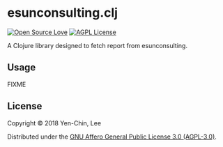 # esunconsulting.clj

[![Open Source Love](https://badges.frapsoft.com/os/v3/open-source.svg?v=103)](https://github.com/ellerbrock/open-source-badges/)
[![AGPL License](http://img.shields.io/badge/license-AGPL%20v3-red.svg?style=flat)](http://opensource.org/licenses/AGPL-3.0)

A Clojure library designed to fetch report from esunconsulting.

## Usage

FIXME

## License

Copyright © 2018 Yen-Chin, Lee

Distributed under the [GNU Affero General Public License 3.0 (AGPL-3.0)](https://www.gnu.org/licenses/agpl-3.0.en.html).
